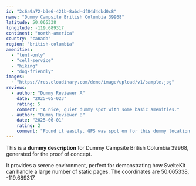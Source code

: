```yaml
---
id: "2c6a9a72-b3e6-421b-8abd-df84d4dbd0c8"
name: "Dummy Campsite British Columbia 39968"
latitude: 50.065338
longitude: -119.689317
continent: "north-america"
country: "canada"
region: "british-columbia"
amenities:
  - "tent-only"
  - "cell-service"
  - "hiking"
  - "dog-friendly"
images:
  - "https://res.cloudinary.com/demo/image/upload/v1/sample.jpg"
reviews:
  - author: "Dummy Reviewer A"
    date: "2025-05-023"
    rating: 5
    comment: "A nice, quiet dummy spot with some basic amenities."
  - author: "Dummy Reviewer B"
    date: "2025-06-01"
    rating: 2
    comment: "Found it easily. GPS was spot on for this dummy location."
---
```


This is a **dummy description** for Dummy Campsite British Columbia 39968, generated for the proof of concept.

It provides a serene environment, perfect for demonstrating how SvelteKit can handle a large number of static pages. The coordinates are 50.065338, -119.689317.
